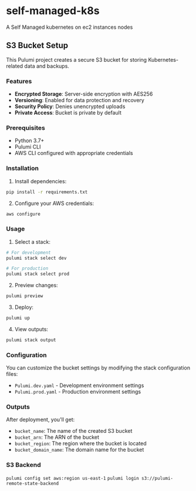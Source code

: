 # self-managed-k8s
A Self Managed kubernetes on ec2 instances nodes

## S3 Bucket Setup

This Pulumi project creates a secure S3 bucket for storing Kubernetes-related data and backups.

### Features

- **Encrypted Storage**: Server-side encryption with AES256
- **Versioning**: Enabled for data protection and recovery
- **Security Policy**: Denies unencrypted uploads
- **Private Access**: Bucket is private by default

### Prerequisites

- Python 3.7+
- Pulumi CLI
- AWS CLI configured with appropriate credentials

### Installation

1. Install dependencies:
```bash
pip install -r requirements.txt
```

2. Configure your AWS credentials:
```bash
aws configure
```

### Usage

1. Select a stack:
```bash
# For development
pulumi stack select dev

# For production
pulumi stack select prod
```

2. Preview changes:
```bash
pulumi preview
```

3. Deploy:
```bash
pulumi up
```

4. View outputs:
```bash
pulumi stack output
```

### Configuration

You can customize the bucket settings by modifying the stack configuration files:
- `Pulumi.dev.yaml` - Development environment settings
- `Pulumi.prod.yaml` - Production environment settings

### Outputs

After deployment, you'll get:
- `bucket_name`: The name of the created S3 bucket
- `bucket_arn`: The ARN of the bucket
- `bucket_region`: The region where the bucket is located
- `bucket_domain_name`: The domain name for the bucket

### S3 Backend
`pulumi config set aws:region us-east-1`
`pulumi login s3://pulumi-remote-state-backend`
